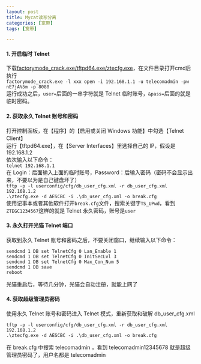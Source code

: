 ```yaml
---
layout: post
title: Mycat读写分离
categories: [宽带]
tags: [宽带]

--- 
```

#### 1. 开启临时 Telnet
下载[factorymode_crack.exe/tftpd64.exe/ztecfg.exe](https://pan.baidu.com/s/1CEWoLA-rTckEQlsvEzSS2Q?pwd=rcmx)，在文件目录打开cmd后执行  
`factorymode_crack.exe -l xxx open -i 192.168.1.1 -u telecomadmin -pw nE7jA%5m -p 8080`  
运行成功之后，`user=`后面的一串字符就是 Telnet 临时账号，`&pass=`后面的就是临时密码。  
#### 2. 获取永久 Telnet 账号和密码
打开控制面板，在【程序】的【启用或关闭 Windows 功能】中勾选【Telnet Client】  
运行【tftpd64.exe】，在【Server Interfaces】里选择自己的 IP，假设是 192.168.1.2  
依次输入以下命令：  
`telnet 192.168.1.1`  
在 Login：后面输入上面的临时账号，Password：后输入密码（密码不会显示出来，不要以为是自己键盘坏了）  
`tftp -p -l userconfig/cfg/db_user_cfg.xml -r db_user_cfg.xml 192.168.1.2`  
`.\ztecfg.exe -d AESCBC -i .\db_user_cfg.xml -o break.cfg`  
使用记事本或者其他软件打开`break.cfg`文件，搜索关键字`TS_UPwd`，看到`ZTEGC1234567`这样的就是 Telnet 永久密码，账号是`user`  
#### 3. 永久打开光猫 Telnet 端口
获取到永久 Telnet 账号和密码之后，不要关闭窗口，继续输入以下命令：  
```
sendcmd 1 DB set TelnetCfg 0 Lan_Enable 1
sendcmd 1 DB set TelnetCfg 0 InitSecLvl 3
sendcmd 1 DB set TelnetCfg 0 Max_Con_Num 5
sendcmd 1 DB save
reboot
```
光猫重启后，等待几分钟，光猫会自动注册，就能上网了  
#### 4. 获取超级管理员密码
使用永久 Telnet 账号和密码进入 Telnet 模式，重新获取和破解 db_user_cfg.xml  
```
tftp -p -l userconfig/cfg/db_user_cfg.xml -r db_user_cfg.xml 192.168.1.2
.\ztecfg.exe -d AESCBC -i .\db_user_cfg.xml -o break.cfg
```
在 break.cfg 中搜索 telecomadmin ，看到 telecomadmin12345678 就是超级管理员密码了，用户名都是 telecomadmin  
